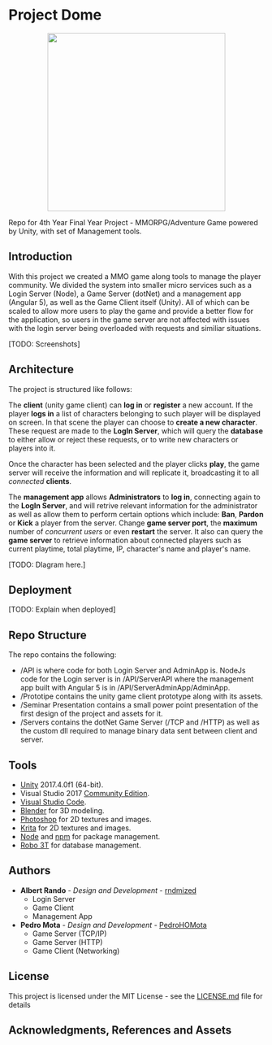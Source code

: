 # Project Dome

<p align="center">
<img src="https://github.com/rndmized/project-dome/blob/master/docs/images/dullahan_logo.png" width="350">
</p>

Repo for 4th Year Final Year Project - MMORPG/Adventure Game powered by Unity, with set of Management tools.

## Introduction

With this project we created a MMO game along tools to manage the player community. We divided the system into smaller micro services such as a Login Server (Node), a Game Server (dotNet) and a management app (Angular 5), as well as the Game Client itself (Unity). All of which can be scaled to allow more users to play the game and provide a better flow for the application, so users in the game server are not affected with issues with the login server being overloaded with requests and similiar situations.

[TODO: Screenshots]

## Architecture

The project is structured like follows:

The **client** (unity game client) can **log in** or **register** a new account. If the player **logs in** a list of characters belonging to such player will be displayed on screen. In that scene the player can choose to **create a new character**. These request are made to the **LogIn Server**, which will query the **database** to either allow or reject these requests, or to write new characters or players into it.

Once the character has been selected and the player clicks **play**, the game server will receive the information and will replicate it, broadcasting it to all *connected* **clients**.

The **management app** allows **Administrators** to **log in**, connecting again to the **LogIn Server**, and will retrive relevant information for the administrator as well as allow them to perform certain options which include: **Ban**, **Pardon** or **Kick** a player from the server. Change **game server port**, the **maximum** number of *concurrent users* or even **restart** the server. It also can query the **game server** to retrieve information about connected players such as current playtime, total playtime, IP, character's name and player's name.


[TODO: DIagram here.]

## Deployment

[TODO: Explain when deployed]

## Repo Structure

The repo contains the following:

* /API is where code for both Login Server and AdminApp is. NodeJs code for the Login server is in /API/ServerAPI where the management app built with Angular 5 is in /API/ServerAdminApp/AdminApp.
* /Prototipe contains the unity game client prototype along with its assets.
* /Seminar Presentation contains a small power point presentation of the first design of the project and assets for it.
* /Servers contains the dotNet Game Server (/TCP and /HTTP) as well as the custom dll required to manage binary data sent between client and server.

## Tools

* [Unity](https://unity3d.com/) 2017.4.0f1 (64-bit).
* Visual Studio 2017 [Community Edition](https://www.visualstudio.com/downloads/).
* [Visual Studio Code](https://code.visualstudio.com/).
* [Blender](https://www.blender.org/) for 3D modeling.
* [Photoshop](http://www.adobe.com/ie/products/photoshop.html) for 2D textures and images.
* [Krita](https://krita.org/en/) for 2D textures and images.
* [Node](https://nodejs.org/en/) and [npm](https://www.npmjs.com/) for package management.
* [Robo 3T](https://robomongo.org/) for database management.
 
## Authors

* **Albert Rando** - *Design and Development* - [rndmized](https://github.com/rndmized)
    * Login Server
    * Game Client
    * Management App
* **Pedro Mota** - *Design and Development* - [PedroHOMota](https://github.com/PedroHOMota)
    * Game Server (TCP/IP)
    * Game Server (HTTP)
    * Game Client (Networking)

## License

This project is licensed under the MIT License - see the [LICENSE.md](https://github.com/rndmized/project-dome/blob/master/LICENSE) file for details

## Acknowledgments, References and Assets